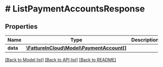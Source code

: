 # # ListPaymentAccountsResponse

## Properties

Name | Type | Description | Notes
------------ | ------------- | ------------- | -------------
**data** | [**\FattureInCloud\Model\PaymentAccount[]**](PaymentAccount.md) |  | [optional]

[[Back to Model list]](../../README.md#models) [[Back to API list]](../../README.md#endpoints) [[Back to README]](../../README.md)
